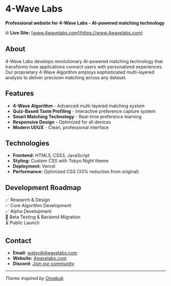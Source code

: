 # 4-Wave Labs

**Professional website for 4-Wave Labs - AI-powered matching technology**

🌐 **Live Site:** [www.4wavelabs.com](https://www.4wavelabs.com)

## About

4-Wave Labs develops revolutionary AI-powered matching technology that transforms how applications connect users with personalized experiences. Our proprietary 4-Wave Algorithm employs sophisticated multi-layered analysis to deliver precision matching across any dataset.

## Features

- **4-Wave Algorithm** - Advanced multi-layered matching system
- **Quiz-Based Taste Profiling** - Interactive preference capture system  
- **Smart Matching Technology** - Real-time preference learning
- **Responsive Design** - Optimized for all devices
- **Modern UI/UX** - Clean, professional interface

## Technologies

- **Frontend:** HTML5, CSS3, JavaScript
- **Styling:** Custom CSS with Tokyo Night theme
- **Deployment:** Vercel
- **Performance:** Optimized CSS (33% reduction from original)

## Development Roadmap

✅ Research & Design  
✅ Core Algorithm Development  
✅ Alpha Development  
🔄 Beta Testing & Backend Migration  
⏳ Public Launch  

## Contact

- **Email:** watsy@4wavelabs.com
- **Website:** [4wavelabs.com](https://www.4wavelabs.com)
- **Discord:** [Join our community](https://discord.gg/BNJKjJMg)

---

*Theme inspired by [Omakub](https://omakub.org)*
